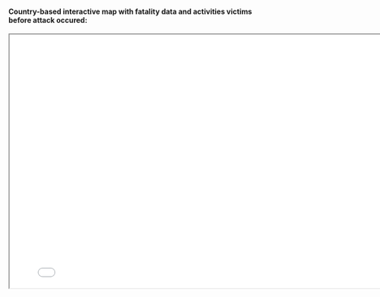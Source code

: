 <Body>
   <section class="section">
      <div class="container">
         <div class="row">
            <div class="col text-center">
               <h4> Country-based interactive map with fatality data and activities victims before attack occured: </h4>
            </div>
         </div>
      </div>
   <section>
                        

  <iframe src="Global-Shark-Attacks-Map.html" height="500" width="800"></iframe>
<Body>
